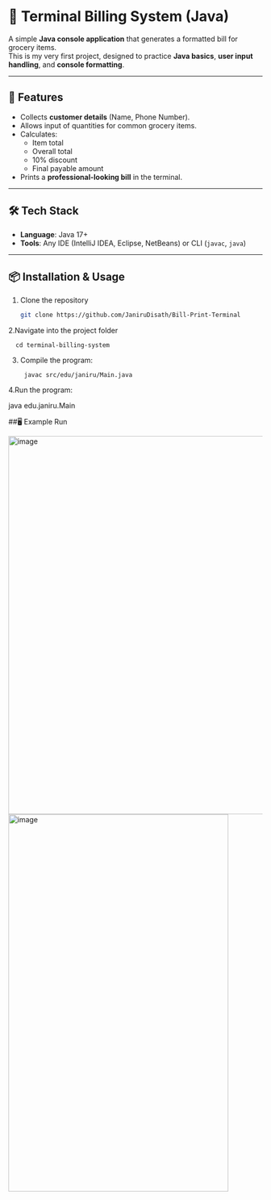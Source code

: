 # 🧾 Terminal Billing System (Java)

A simple **Java console application** that generates a formatted bill for grocery items.  
This is my very first project, designed to practice **Java basics**, **user input handling**, and **console formatting**.  

---

## 🚀 Features
- Collects **customer details** (Name, Phone Number).
- Allows input of quantities for common grocery items.
- Calculates:
  - Item total
  - Overall total
  - 10% discount
  - Final payable amount
- Prints a **professional-looking bill** in the terminal.

---

## 🛠️ Tech Stack
- **Language**: Java 17+  
- **Tools**: Any IDE (IntelliJ IDEA, Eclipse, NetBeans) or CLI (`javac`, `java`)

---

## 📦 Installation & Usage
1. Clone the repository
   
   ```bash
   git clone https://github.com/JaniruDisath/Bill-Print-Terminal

2.Navigate into the project folder

      cd terminal-billing-system

3. Compile the program:

        javac src/edu/janiru/Main.java

4.Run the program:

  java edu.janiru.Main


##🖥️ Example Run


<img width="724" height="750" alt="image" src="https://github.com/user-attachments/assets/654324f4-1bd1-4cf4-8f85-e8a9888d56af" />
<img width="436" height="748" alt="image" src="https://github.com/user-attachments/assets/5f3f4fc6-1d3a-4443-965f-7ca5593ba87c" />




  


